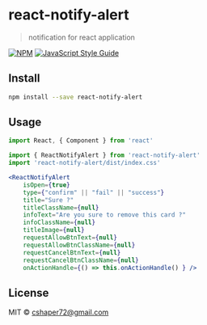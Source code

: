 # react-notify-alert

> notification for react application

[![NPM](https://img.shields.io/npm/v/react-notify-alert.svg)](https://www.npmjs.com/package/react-notify-alert) [![JavaScript Style Guide](https://img.shields.io/badge/code_style-standard-brightgreen.svg)](https://standardjs.com)

## Install

```bash
npm install --save react-notify-alert
```

## Usage

```jsx
import React, { Component } from 'react'

import { ReactNotifyAlert } from 'react-notify-alert'
import 'react-notify-alert/dist/index.css'

<ReactNotifyAlert
    isOpen={true}
    type={"confirm" || "fail" || "success"}
    title="Sure ?"
    titleClassName={null}
    infoText="Are you sure to remove this card ?"
    infoClassName={null}
    titleImage={null}
    requestAllowBtnText={null}
    requestAllowBtnClassName={null}
    requestCancelBtnText={null}
    requestCancelBtnClassName={null}
    onActionHandle={() => this.onActionHandle() } />


```

## License

MIT © [cshaper72@gmail.com](https://github.com/cshaper72@gmail.com)
